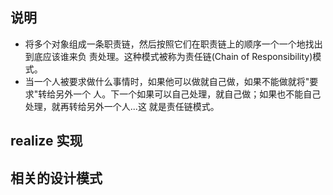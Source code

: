 
## 说明
- 将多个对象组成一条职责链，然后按照它们在职责链上的顺序一个一个地找出到底应该谁来负
  责处理。这种模式被称为责任链(Chain of Responsibility)模式。
- 当一个人被要求做什么事情时，如果他可以做就自己做，如果不能做就将"要求"转给另外一个
  人。下一个如果可以自己处理，就自己做；如果也不能自己处理，就再转给另外一个人...这
  就是责任链模式。

## realize 实现

## 相关的设计模式
